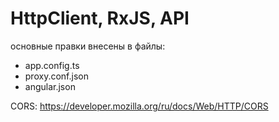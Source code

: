 # HttpClient, RxJS, API

основные правки внесены в файлы:
- app.config.ts
- proxy.conf.json
- angular.json

CORS: https://developer.mozilla.org/ru/docs/Web/HTTP/CORS
